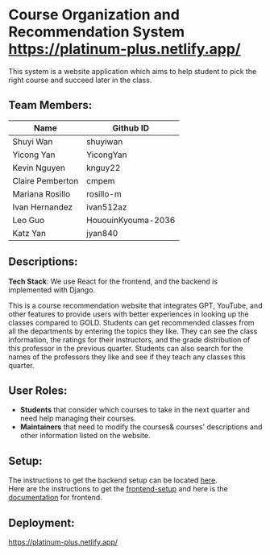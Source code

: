 # Course Organization and Recommendation System https://platinum-plus.netlify.app/

This system is a website application which aims to help student to pick the right course and succeed later in the class.

## Team Members: ##
| Name             | Github ID           |
| ---------------- | ------------------- |
| Shuyi Wan        | shuyiwan            |
| Yicong Yan	     | YicongYan           |
| Kevin Nguyen     | knguy22             |
| Claire Pemberton | cmpem               |
| Mariana Rosillo	 | rosillo-m           |
| Ivan Hernandez	 | ivan512az           |
| Leo Guo	         | HououinKyouma-2036  |
| Katz Yan	       | jyan840             |

## Descriptions: ##
**Tech Stack**: We use React for the frontend, and the backend is implemented with Django. 

This is a course recommendation website that integrates GPT, YouTube, and other features to provide users with better experiences in looking up the classes compared to GOLD. Students can get recommended classes from all the departments by entering the topics they like. They can see the class information,  the ratings for their instructors, and the grade distribution of this professor in the previous quarter. Students can also search for the names of the professors they like and see if they teach any classes this quarter.

 ## User Roles:

* **Students** that consider which courses to take in the next quarter and need help managing their courses.
* **Maintainers** that need to modify the courses& courses' descriptions and other information listed on the website.


## Setup:

The instructions to get the backend setup can be located [here](backend/README.md#setting-up-the-backend). <br>
Here are the instructions to get the [frontend-setup](frontend/README.md) and here is the [documentation](frontend/Frontend_Documentation.md) for frontend.

## Deployment:
https://platinum-plus.netlify.app/

